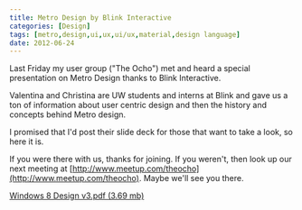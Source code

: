 ```yaml
---
title: Metro Design by Blink Interactive
categories: [Design]
tags: [metro,design,ui,ux,ui/ux,material,design language]
date: 2012-06-24
---
```


Last Friday my user group ("The Ocho") met and heard a special presentation on Metro Design thanks to Blink Interactive.

Valentina and Christina are UW students and interns at Blink and gave us a ton of information about user centric design and then the history and concepts behind Metro design.

I promised that I&#39;d post their slide deck for those that want to take a look, so here it is.

If you were there with us, thanks for joining. If you weren&#39;t, then look up our next meeting at [http://www.meetup.com/theocho](http://www.meetup.com/theocho). Maybe we&#39;ll see you there.

[Windows 8 Design v3.pdf (3.69 mb)](/bcms-media/Files/Download?id=cac838d0-e200-4053-a613-a35200e0bd61)